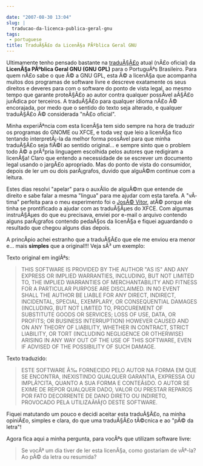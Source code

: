 ```yaml
---

date: "2007-08-30 13:04"
slug: |
  traducao-da-licenca-publica-geral-gnu
tags:
 - portuguese
title: TraduÃ§Ã£o da LicenÃ§a PÃºblica Geral GNU
---
```


Ultimamente tenho pensado bastante na
[traduÃ§Ã£o](http://www.magnux.org/doc/GPL-pt_BR.txt) atual (nÃ£o
oficial) da **LicenÃ§a PÃºblica Geral GNU (GNU GPL)** para o PortuguÃªs
Brasileiro. Para quem nÃ£o sabe o que Ã© a GNU GPL, esta Ã© a licenÃ§a
que acompanha muitos dos programas de software livre e descreve
exatamente os seus direitos e deveres para com o software do ponto de
vista legal, ao mesmo tempo que garante proteÃ§Ã£o ao autor contra
qualquer possÃ­vel aÃ§Ã£o jurÃ­dica por terceiros. A traduÃ§Ã£o para
qualquer idioma nÃ£o Ã© encorajada, por medo que o sentido do texto seja
alterado, e qualquer traduÃ§Ã£o Ã© considerada "nÃ£o oficial".

Minha experiÃªncia com esta licenÃ§a tem sido sempre na hora de traduzir
os programas do GNOME ou XFCE, e toda vez que leio a licenÃ§a fico
tentando interpretÃ¡-la da melhor forma possÃ­vel para que minha
traduÃ§Ã£o seja fiÃ©l ao sentido original... e sempre sinto que o
problem todo Ã© a prÃ³pria linguagem escolhida pelos autores que
redigiram a licenÃ§a! Claro que entendo a necessidade de se escrever um
documento legal usando o jargÃ£o apropriado. Mas do ponto de vista do
consumidor, depois de ler um ou dois parÃ¡grafos, duvido que alguÃ©m
continue com a leitura.

Estes dias resolvi "apelar" para o auxÃ­lio de alguÃ©m que entende de
direito e sabe falar a mesma "lingua" para me ajudar com esta tarefa. A
"vÃ­tima" perfeita para o meu experimento foi o [JosÃ©
Vitor](http://josevitor.blog.br/), atÃ© porque ele tinha se prontificado
a ajudar com as traduÃ§Ãµes do XFCE. Com algumas instruÃ§Ãµes do que eu
precisava, enviei por e-mail o arquivo contendo alguns parÃ¡grafos
contendo pedaÃ§os da licenÃ§a e fiquei aguardando o resultado que chegou
alguns dias depois.

A princÃ­pio achei estranho que a traduÃ§Ã£o que ele me enviou era menor
e... mais **simples** que a original!!! Veja sÃ³ um exemplo:

Texto original em inglÃªs:

> THIS SOFTWARE IS PROVIDED BY THE AUTHOR "AS IS" AND ANY EXPRESS OR
> IMPLIED WARRANTIES, INCLUDING, BUT NOT LIMITED TO, THE IMPLIED
> WARRANTIES OF MERCHANTABILITY AND FITNESS FOR A PARTICULAR PURPOSE ARE
> DISCLAIMED. IN NO EVENT SHALL THE AUTHOR BE LIABLE FOR ANY DIRECT,
> INDIRECT, INCIDENTAL, SPECIAL, EXEMPLARY, OR CONSEQUENTIAL DAMAGES
> (INCLUDING, BUT NOT LIMITED TO, PROCUREMENT OF SUBSTITUTE GOODS OR
> SERVICES; LOSS OF USE, DATA, OR PROFITS; OR BUSINESS INTERRUPTION)
> HOWEVER CAUSED AND ON ANY THEORY OF LIABILITY, WHETHER IN CONTRACT,
> STRICT LIABILITY, OR TORT (INCLUDING NEGLIGENCE OR OTHERWISE) ARISING
> IN ANY WAY OUT OF THE USE OF THIS SOFTWARE, EVEN IF ADVISED OF THE
> POSSIBILITY OF SUCH DAMAGE.

Texto traduzido:

> ESTE SOFTWARE Ã‰ FORNECIDO PELO AUTOR NA FORMA EM QUE SE ENCONTRA,
> INEXISTINDO QUALQUER GARANTIA, EXPRESSA OU IMPLÃ?CITA, QUANTO A SUA
> FORMA E CONTEÃšDO. O AUTOR SE EXIME DE REPOR QUALQUER DADO, VALOR OU
> PRESTAR REPAROS POR FATO DECORRENTE DE DANO DIRETO OU INDIRETO,
> PROVOCADO PELA UTILIZAÃ‡ÃƒO DESTE SOFTWARE.

Fiquei matutando um pouco e decidi aceitar esta traduÃ§Ã£o, na minha
opiniÃ£o, simples e clara, do que uma traduÃ§Ã£o tÃ©cnica e ao "pÃ© da
letra"!

Agora fica aqui a minha pergunta, para vocÃªs que utilizam software
livre:

> Se vocÃª um dia tiver de ler esta licenÃ§a, como gostariam de vÃª-la?
> Ao pÃ© da letra ou resumida?
